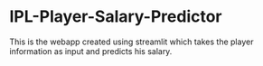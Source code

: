 # IPL-Player-Salary-Predictor
This is the webapp created using streamlit which takes the player information as input and predicts his salary.

